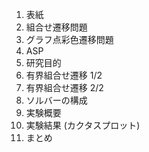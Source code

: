 1. 表紙
1. 組合せ遷移問題
1. グラフ点彩色遷移問題
1. ASP
1. 研究目的
1. 有界組合せ遷移 1/2
1. 有界組合せ遷移 2/2
1. ソルバーの構成
1. 実験概要
1. 実験結果 (カクタスプロット)
1. まとめ